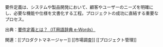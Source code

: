 要件定義は、システムや製品開発において、顧客やユーザーのニーズを明確にし、必要な機能や仕様を文書化する工程。プロジェクトの成功に直結する重要なプロセス。

出典：[要件定義とは？（IT用語辞典 e-Words）](https://e-words.jp/w/%E8%A6%81%E4%BB%B6%E5%AE%9A%E7%BE%A9.html)

関連：[[プロダクトマネージャー]] [[市場調査]] [[プロジェクト管理]] 